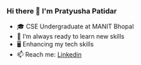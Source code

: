 ### Hi there 👋 I'm Pratyusha Patidar  

- 🎓 CSE Undergraduate at MANIT Bhopal
- 🌱 I’m always ready to learn new skills
- 🖥 Enhancing my tech skills
- 📫 Reach me: [Linkedin](https://www.linkedin.com/in/pratyusha-patidar/)
